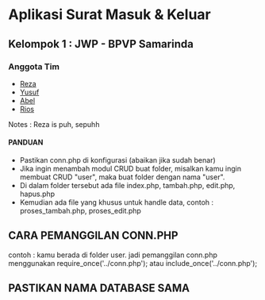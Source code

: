 
# Aplikasi Surat Masuk & Keluar

## Kelompok 1 : JWP - BPVP Samarinda




### Anggota Tim

- [Reza](https://www.github.com)
- [Yusuf](https://www.github.com)
- [Abel](https://www.github.com)
- [Rios](https://www.github.com)

Notes : Reza is puh, sepuhh

#### PANDUAN
- Pastikan conn.php di konfigurasi (abaikan jika sudah benar)
- Jika ingin menambah modul CRUD buat folder, misalkan kamu ingin membuat CRUD "user", maka buat folder dengan nama "user".
- Di dalam folder tersebut ada file index.php, tambah.php, edit.php, hapus.php
- Kemudian ada file yang khusus untuk handle data, contoh : proses_tambah.php, proses_edit.php

## CARA PEMANGGILAN CONN.PHP

contoh : kamu berada di folder user. jadi pemanggilan conn.php menggunakan
require_once('../conn.php');
atau
include_once('../conn.php');

## PASTIKAN NAMA DATABASE SAMA

